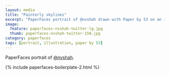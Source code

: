 ```yaml
---
layout: media
title: "Painterly skylines"
excerpt: "PaperFaces portrait of @nvshah drawn with Paper by 53 on an iPad."
image: 
  feature: paperfaces-nvshah-twitter-lg.jpg
  thumb: paperfaces-nvshah-twitter-150.jpg
category: paperfaces
tags: [portrait, illustration, paper by 53]
---
```


PaperFaces portrait of [@nvshah](http://twitter.com/nvshah).

{% include paperfaces-boilerplate-2.html %}